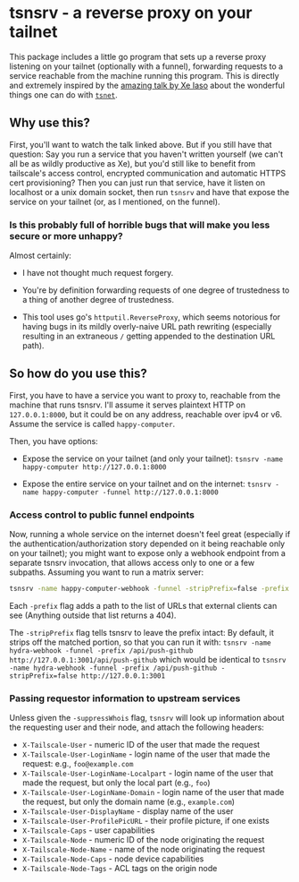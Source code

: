 # tsnsrv - a reverse proxy on your tailnet

This package includes a little go program that sets up a reverse proxy
listening on your tailnet (optionally with a funnel), forwarding
requests to a service reachable from the machine running this
program. This is directly and extremely inspired by the [amazing talk
by Xe Iaso](https://tailscale.dev/blog/tsup-tsnet) about the wonderful
things one can do with
[`tsnet`](https://pkg.go.dev/tailscale.com/tsnet).

## Why use this?

First, you'll want to watch the talk linked above. But if you still
have that question: Say you run a service that you haven't written
yourself (we can't all be as wildly productive as Xe), but you'd still
like to benefit from tailscale's access control, encrypted
communication and automatic HTTPS cert provisioning? Then you can just
run that service, have it listen on localhost or a unix domain socket,
then run `tsnsrv` and have that expose the service on your tailnet
(or, as I mentioned, on the funnel).

### Is this probably full of horrible bugs that will make you less secure or more unhappy?

Almost certainly:

* I have not thought much request forgery.

* You're by definition forwarding requests of one degree of
  trustedness to a thing of another degree of trustedness.

* This tool uses go's `httputil.ReverseProxy`, which seems notorious
  for having bugs in its mildly overly-naive URL path rewriting
  (especially resulting in an extraneous `/` getting appended to the
  destination URL path).

## So how do you use this?

First, you have to have a service you want to proxy to, reachable from
the machine that runs tsnsrv. I'll assume it serves plaintext HTTP on
`127.0.0.1:8000`, but it could be on any address, reachable over ipv4
or v6. Assume the service is called `happy-computer`.

Then, you have options:

* Expose the service on your tailnet (and only your tailnet):
  `tsnsrv -name happy-computer http://127.0.0.1:8000`

* Expose the entire service on your tailnet and on the internet:
  `tsnsrv -name happy-computer -funnel http://127.0.0.1:8000`

### Access control to public funnel endpoints

Now, running a whole service on the internet doesn't feel great
(especially if the authentication/authorization story depended on it
being reachable only on your tailnet); you might want to expose only a
webhook endpoint from a separate tsnsrv invocation, that allows access
only to one or a few subpaths. Assuming you want to run a matrix
server:

```sh
tsnsrv -name happy-computer-webhook -funnel -stripPrefix=false -prefix /_matrix -prefix /_synapse/client http://127.0.0.1:8000
```

Each `-prefix` flag adds a path to the list of URLs that external
clients can see (Anything outside that list returns a 404).

The `-stripPrefix` flag tells tsnsrv to leave the prefix intact: By default, it strips off the matched portion, so that you can run it with:
`tsnsrv -name hydra-webhook -funnel -prefix /api/push-github http://127.0.0.1:3001/api/push-github`
which would be identical to
`tsnsrv -name hydra-webhook -funnel -prefix /api/push-github -stripPrefix=false http://127.0.0.1:3001`

### Passing requestor information to upstream services

Unless given the `-suppressWhois` flag, `tsnsrv` will look up
information about the requesting user and their node, and attach the
following headers:

* `X-Tailscale-User` - numeric ID of the user that made the request
* `X-Tailscale-User-LoginName` - login name of the user that made the request: e.g., `foo@example.com`
* `X-Tailscale-User-LoginName-Localpart` - login name of the user that made the request, but only the local part (e.g., `foo`)
* `X-Tailscale-User-LoginName-Domain` - login name of the user that made the request, but only the domain name (e.g., `example.com`)
* `X-Tailscale-User-DisplayName` - display name of the user
* `X-Tailscale-User-ProfilePicURL` - their profile picture, if one exists
* `X-Tailscale-Caps` - user capabilities
* `X-Tailscale-Node` - numeric ID of the node originating the request
* `X-Tailscale-Node-Name` - name of the node originating the request
* `X-Tailscale-Node-Caps` - node device capabilities
* `X-Tailscale-Node-Tags` - ACL tags on the origin node
